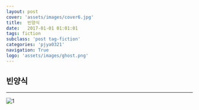 ```yaml
---
layout: post
cover: 'assets/images/cover6.jpg'
title:  빈양식
date:   2017-01-01 01:01:01
tags: fiction
subclass: 'post tag-fiction'
categories: 'pjya0321'
navigation: True
logo: 'assets/images/ghost.png'
---
```



## 빈양식
-----

![1]()
